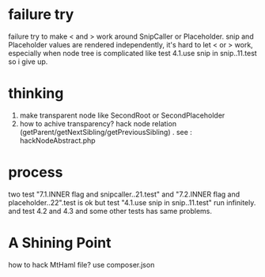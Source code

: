 failure try
===
failure try to make < and > work around SnipCaller or Placeholder.
snip and Placeholder values are rendered independently, 
it's hard to let < or > work, especially when node tree is complicated like test 4.1.use snip in snip..11.test
so i give up.

thinking
===
1. make transparent node like SecondRoot or SecondPlaceholder
2. how to achive transparency? hack node relation (getParent/getNextSibling/getPreviousSibling) . see : hackNodeAbstract.php

process
===
two test "7.1.INNER flag and snipcaller..21.test" and "7.2.INNER flag and placeholder..22".test is ok
but test "4.1.use snip in snip..11.test" run infinitely. 
and test 4.2 and 4.3 and some other tests has same problems.

A Shining Point
===
how to hack MtHaml file? use composer.json